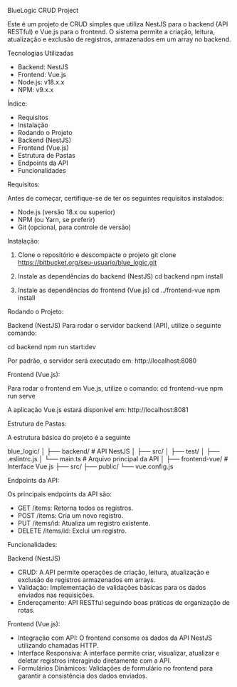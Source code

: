 
BlueLogic CRUD Project

Este é um projeto de CRUD simples que utiliza NestJS para o backend (API RESTful) e Vue.js para o frontend. O sistema permite a criação, leitura, atualização e exclusão de registros, armazenados em um array no backend.

Tecnologias Utilizadas

- Backend: NestJS
- Frontend: Vue.js
- Node.js: v18.x.x
- NPM: v9.x.x

Índice:

- Requisitos
- Instalação
- Rodando o Projeto
- Backend (NestJS)
- Frontend (Vue.js)
- Estrutura de Pastas
- Endpoints da API
- Funcionalidades

Requisitos:

Antes de começar, certifique-se de ter os seguintes requisitos instalados:

- Node.js (versão 18.x ou superior)
- NPM (ou Yarn, se preferir)
- Git (opcional, para controle de versão)

Instalação:

1. Clone o repositório e descompacte o projeto
git clone https://bitbucket.org/seu-usuario/blue_logic.git
2. Instale as dependências do backend (NestJS)
cd backend
npm install

3. Instale as dependências do frontend (Vue.js)
cd ../frontend-vue
npm install

Rodando o Projeto:

Backend (NestJS)
Para rodar o servidor backend (API), utilize o seguinte comando:

cd backend
npm run start:dev

Por padrão, o servidor será executado em: http://localhost:8080

Frontend (Vue.js):

Para rodar o frontend em Vue.js, utilize o comando:
cd frontend-vue
npm run serve

A aplicação Vue.js estará disponível em: http://localhost:8081

Estrutura de Pastas:

A estrutura básica do projeto é a seguinte

blue_logic/
│
├── backend/           # API NestJS
│   ├── src/
│   ├── test/
│   ├── .eslintrc.js
│   └── main.ts        # Arquivo principal da API
│
├── frontend-vue/      # Interface Vue.js
   ├── src/
   ├── public/
   └── vue.config.js

Endpoints da API:

Os principais endpoints da API são:

- GET /items: Retorna todos os registros.
- POST /items: Cria um novo registro.
- PUT /items/id: Atualiza um registro existente.
- DELETE /items/id: Exclui um registro.

Funcionalidades:

Backend (NestJS)

- CRUD: A API permite operações de criação, leitura, atualização e exclusão de registros armazenados em arrays.
- Validação: Implementação de validações básicas para os dados enviados nas requisições.
- Endereçamento: API RESTful seguindo boas práticas de organização de rotas.

Frontend (Vue.js):

- Integração com API: O frontend consome os dados da API NestJS utilizando chamadas HTTP.
- Interface Responsiva: A interface permite criar, visualizar, atualizar e deletar registros interagindo diretamente com a API.
- Formulários Dinâmicos: Validações de formulário no frontend para garantir a consistência dos dados enviados.